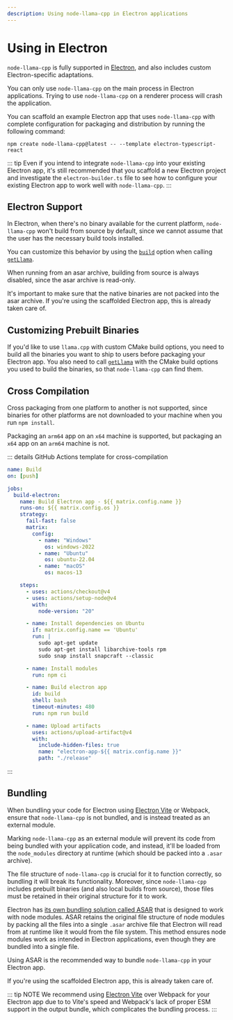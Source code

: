 ```yaml
---
description: Using node-llama-cpp in Electron applications
---
```

# Using in Electron
`node-llama-cpp` is fully supported in [Electron](https://www.electronjs.org), and also includes custom Electron-specific adaptations.

You can only use `node-llama-cpp` on the main process in Electron applications.
Trying to use `node-llama-cpp` on a renderer process will crash the application.

You can scaffold an example Electron app that uses `node-llama-cpp` with complete configuration for packaging and distribution by running the following command:
```shell
npm create node-llama-cpp@latest -- --template electron-typescript-react
```

::: tip
Even if you intend to integrate `node-llama-cpp` into your existing Electron app,
it's still recommended that you scaffold a new Electron project and investigate the `electron-builder.ts` file
to see how to configure your existing Electron app to work well with `node-llama-cpp`.
:::

## Electron Support
In Electron, when there's no binary available for the current platform,
`node-llama-cpp` won't build from source by default,
since we cannot assume that the user has the necessary build tools installed.

You can customize this behavior by using the [`build`](../api/type-aliases/LlamaOptions.md#build) option when calling [`getLlama`](../api/functions/getLlama.md).

When running from an asar archive, building from source is always disabled, since the asar archive is read-only.

It's important to make sure that the native binaries are not packed into the asar archive.
If you're using the scaffolded Electron app, this is already taken care of.

## Customizing Prebuilt Binaries
If you'd like to use `llama.cpp` with custom CMake build options,
you need to build all the binaries you want to ship to users before packaging your Electron app.
You also need to call [`getLlama`](../api/functions/getLlama.md) with the CMake build options you used to build the binaries,
so that `node-llama-cpp` can find them.

## Cross Compilation
Cross packaging from one platform to another is not supported, since binaries for other platforms are not downloaded to your machine when you run `npm install`.

Packaging an `arm64` app on an `x64` machine is supported, but packaging an `x64` app on an `arm64` machine is not.

::: details GitHub Actions template for cross-compilation

<span v-pre>

```yml
name: Build
on: [push]

jobs:
  build-electron:
    name: Build Electron app - ${{ matrix.config.name }}
    runs-on: ${{ matrix.config.os }}
    strategy:
      fail-fast: false
      matrix:
        config:
          - name: "Windows"
            os: windows-2022
          - name: "Ubuntu"
            os: ubuntu-22.04
          - name: "macOS"
            os: macos-13

    steps:
      - uses: actions/checkout@v4
      - uses: actions/setup-node@v4
        with:
          node-version: "20"

      - name: Install dependencies on Ubuntu
        if: matrix.config.name == 'Ubuntu'
        run: |
          sudo apt-get update
          sudo apt-get install libarchive-tools rpm
          sudo snap install snapcraft --classic

      - name: Install modules
        run: npm ci

      - name: Build electron app
        id: build
        shell: bash
        timeout-minutes: 480
        run: npm run build

      - name: Upload artifacts
        uses: actions/upload-artifact@v4
        with:
          include-hidden-files: true
          name: "electron-app-${{ matrix.config.name }}"
          path: "./release"
```

</span>

:::

## Bundling
When bundling your code for Electron using [Electron Vite](https://electron-vite.org) or Webpack,
ensure that `node-llama-cpp` is not bundled, and is instead treated as an external module.

Marking `node-llama-cpp` as an external module will prevent its code from being bundled with your application code,
and instead, it'll be loaded from the `node_modules` directory at runtime (which should be packed into a `.asar` archive).

The file structure of `node-llama-cpp` is crucial for it to function correctly,
so bundling it will break its functionality.
Moreover, since `node-llama-cpp` includes prebuilt binaries (and also local builds from source),
those files must be retained in their original structure for it to work.

Electron has [its own bundling solution called ASAR](https://www.electronjs.org/docs/latest/tutorial/asar-archives) that is designed to work with node modules.
ASAR retains the original file structure of node modules by packing all the files into a single `.asar` archive file that Electron will read from at runtime like it would from the file system.
This method ensures node modules work as intended in Electron applications, even though they are bundled into a single file.

Using ASAR is the recommended way to bundle `node-llama-cpp` in your Electron app.

If you're using the scaffolded Electron app, this is already taken care of.

::: tip NOTE
We recommend using [Electron Vite](https://electron-vite.org) over Webpack for your Electron app due to to Vite's speed and Webpack's lack of proper ESM support in the output bundle, which complicates the bundling process.
:::
